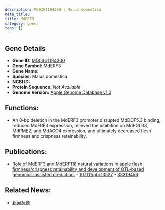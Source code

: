 ```yaml
---
description: MD03G1194300 ; Malus domestica
meta_title:
title: MdERF3
category: genes
tags: []
---
```


## Gene Details
- **Gene ID:**	[MD03G1194300](https://www.maizegdb.org/gene_center/gene/MD03G1194300)
- **Gene Symbol:** MdERF3
- **Gene Name:** 
- **Species:** Malus domestica
- **NCBI ID:** [  ]()
- **Protein Sequence:** *Not Available*
- **Genome Version:** [Apple Genome Database v1.0]()

## Functions:
   - An 8-bp deletion in the MdERF3 promoter disrupted MdDOF5.3 binding, reduced MdERF3 expression, relieved the inhibition on MdPGLR3, MdPME2, and MdACO4 expression, and ultimately decreased flesh firmness and crispness retainability. 

## Publications:
   - [Role of MdERF3 and MdERF118 natural variations in apple flesh firmness/crispness retainability and development of QTL-based genomics-assisted prediction.]( https://onlinelibrary.wiley.com/doi/10.1111/pbi.13527 ) - [10.1111/pbi.13527]( https://onlinelibrary.wiley.com/doi/10.1111/pbi.13527 ) - [33319456](https://pubmed.ncbi.nlm.nih.gov/33319456/)

## Related News:
   - [新闻标题](https://mp.weixin.qq.com/s?__biz=Mzg3MDEwNDEyMg==&mid=2247502037&idx=1&sn=8baa1a2907ab7d37fa5917afb8e091d0&chksm=ce906580f9e7ec96224fd44b8922973e9bc3e5f8d219aa02bf5c133f953f3f46ba06c38934d4&scene=27#wechat_redirect)
